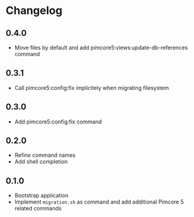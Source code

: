 Changelog
=========

0.4.0
-----

* Move files by default and add pimcore5:views:update-db-references command

0.3.1
-----

* Call pimcore5:config:fix implicitely when migrating filesystem

0.3.0
-----

* Add pimcore5:config:fix command

0.2.0
-----

* Refine command names
* Add shell completion

0.1.0
-----

* Bootstrap application
* Implement `migration.sh` as command and add additional Pimcore 5 related commands
